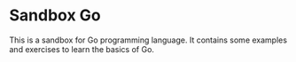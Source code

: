 # Sandbox Go
This is a sandbox for Go programming language. It contains some examples and exercises to learn the basics of Go.
